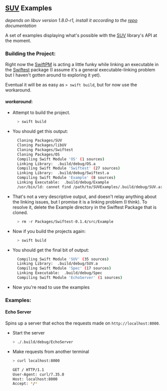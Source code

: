 ## [SUV](https://github.com/zachmokahn/SUV) Examples

_depends on libuv version 1.8.0-r1, install it according to the [repo](https://github.com/libuv/libuv/commit/5467299450ecf61635657557b6e01aaaf6c3fdf4) documentation_

A set of examples displaying what's possible with the [SUV](https://github.com/zachmokahn/SUV) library's API at the
moment.

### Building the Project:

Right now the [SwiftPM](https://github.com/apple/swift-package-manager) is
acting a little funky while linking an executable in the
[Swiftest](https://github.com/bppr/Swiftest) package (I assume it's a general
executable-linking problem but I haven't gotten around to exploring it yet).

Eventual it will be as easy as `> swift build`, but for now use the workaround.

#### _workaround_:

* Attempt to build the project.

  ```bash
    > swift build
  ```

* You should get this output:

  ```bash
    Cloning Packages/SUV
    Cloning Packages/libUV
    Cloning Packages/Swiftest
    Cloning Packages/OS
    Compiling Swift Module 'OS' (1 sources)
    Linking Library:  .build/debug/OS.a
    Compiling Swift Module 'Swiftest' (27 sources)
    Linking Library:  .build/debug/Swiftest.a
    Compiling Swift Module 'Example' (8 sources)
    Linking Executable:  .build/debug/Example
    /usr/bin/ld: cannot find /path/to/SUVExamples/.build/debug/SUV.a: No such file or directory
  ```

* That's not a very descriptive output, and doesn't relay anything about the
  linking issues, but I promise it is a linking problem (I think). To resolve
  it, delete the Example directory in the Swiftest Package that is cloned.

  ```bash
    > rm -r Packages/Swiftest-0.1.4/src/Example
  ```

* Now if you build the projects again:

  ```bash
    > swift build
  ```

* You should get the final bit of output:

  ```bash
    Compiling Swift Module 'SUV' (35 sources)
    Linking Library:  .build/debug/SUV.a
    Compiling Swift Module 'Spec' (17 sources)
    Linking Executable:  .build/debug/Spec
    Compiling Swift Module 'EchoServer' (1 sources)
  ```

* Now you're read to use the examples


### Examples:

#### Echo Server
Spins up a server that echos the requests made on `http://localhost:8000`.

* Start the server

  ```bash
  > ./.build/debug/EchoServer
  ```

* Make requests from another terminal

  ```bash
  > curl localhost:8000

  GET / HTTP/1.1
  User-Agent: curl/7.35.0
  Host: localhost:8000
  Accept: */*
  ```
